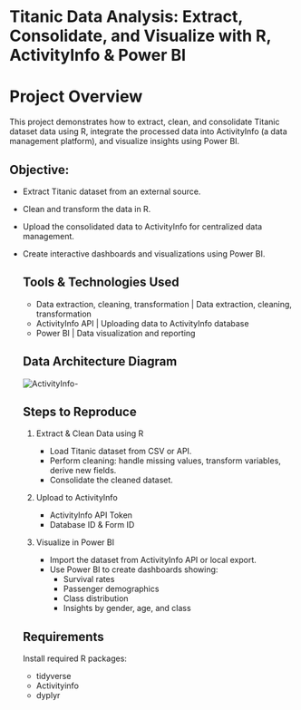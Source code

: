 # Titanic Data Analysis: Extract, Consolidate, and Visualize with R, ActivityInfo & Power BI

# Project Overview

This project demonstrates how to extract, clean, and consolidate Titanic dataset data using R, integrate the processed data into ActivityInfo (a data management platform), and visualize insights using Power BI.

## Objective:
- Extract Titanic dataset from an external source.
- Clean and transform the data in R.
- Upload the consolidated data to ActivityInfo for centralized data management.
- Create interactive dashboards and visualizations using Power BI.

  ## Tools & Technologies Used
   - Data extraction, cleaning, transformation | Data extraction, cleaning, transformation
   - ActivityInfo API | Uploading data to ActivityInfo database
   - Power BI | Data visualization and reporting

  ## Data Architecture Diagram
  ![ActivityInfo-](https://github.com/user-attachments/assets/9042dd6a-c6a9-4d8a-8ae1-49e220c50162)


  ## Steps to Reproduce

  1. Extract & Clean Data using R
     - Load Titanic dataset from CSV or API.
     - Perform cleaning: handle missing values, transform variables, derive new fields.
     - Consolidate the cleaned dataset.
       
  2. Upload to ActivityInfo
     
     - ActivityInfo API Token
     - Database ID & Form ID
       
  4. Visualize in Power BI
     
     - Import the dataset from ActivityInfo API or local export.
     - Use Power BI to create dashboards showing:
         - Survival rates
         - Passenger demographics
         - Class distribution
         - Insights by gender, age, and class

    ## Requirements
  
  Install required R packages:
  - tidyverse
  - Activityinfo
  - dyplyr
    
        

